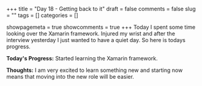 +++ 
title = "Day 18 - Getting back to it"
draft = false 
comments = false 
slug = "" 
tags = []
categories = []

showpagemeta = true
showcomments = true
+++
Today I spent some time looking over the Xamarin framework. Injured my wrist and after the interview yesterday I just wanted to have a quiet day. So here is todays progress. 

<b>Today's Progress:</b> Started learning the Xamarin framework.

<b>Thoughts:</b> I am very excited to learn something new and starting now means that moving into the new role will be easier.